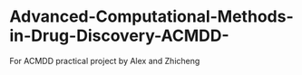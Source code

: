 # Advanced-Computational-Methods-in-Drug-Discovery-ACMDD-
For ACMDD practical project by Alex and Zhicheng

